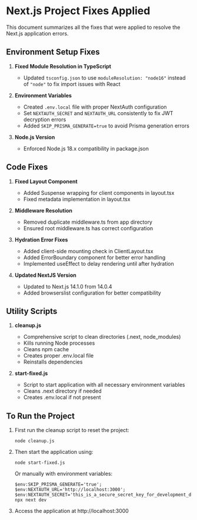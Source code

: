 # Next.js Project Fixes Applied

This document summarizes all the fixes that were applied to resolve the Next.js application errors.

## Environment Setup Fixes

1. **Fixed Module Resolution in TypeScript**
   - Updated `tsconfig.json` to use `moduleResolution: "node16"` instead of `"node"` to fix import issues with React

2. **Environment Variables**
   - Created `.env.local` file with proper NextAuth configuration
   - Set `NEXTAUTH_SECRET` and `NEXTAUTH_URL` consistently to fix JWT decryption errors
   - Added `SKIP_PRISMA_GENERATE=true` to avoid Prisma generation errors

3. **Node.js Version**
   - Enforced Node.js 18.x compatibility in package.json

## Code Fixes

1. **Fixed Layout Component**
   - Added Suspense wrapping for client components in layout.tsx
   - Fixed metadata implementation in layout.tsx

2. **Middleware Resolution**
   - Removed duplicate middleware.ts from app directory
   - Ensured root middleware.ts has correct configuration

3. **Hydration Error Fixes**
   - Added client-side mounting check in ClientLayout.tsx
   - Added ErrorBoundary component for better error handling
   - Implemented useEffect to delay rendering until after hydration

4. **Updated NextJS Version**
   - Updated to Next.js 14.1.0 from 14.0.4
   - Added browserslist configuration for better compatibility

## Utility Scripts

1. **cleanup.js**
   - Comprehensive script to clean directories (.next, node_modules)
   - Kills running Node processes
   - Cleans npm cache
   - Creates proper .env.local file
   - Reinstalls dependencies

2. **start-fixed.js**
   - Script to start application with all necessary environment variables
   - Cleans .next directory if needed
   - Creates .env.local if not present

## To Run the Project

1. First run the cleanup script to reset the project:
   ```
   node cleanup.js
   ```

2. Then start the application using:
   ```
   node start-fixed.js
   ```

   Or manually with environment variables:
   ```
   $env:SKIP_PRISMA_GENERATE='true'; $env:NEXTAUTH_URL='http://localhost:3000'; $env:NEXTAUTH_SECRET='this_is_a_secure_secret_key_for_development_do_not_use_in_production'; npx next dev
   ```

3. Access the application at http://localhost:3000 